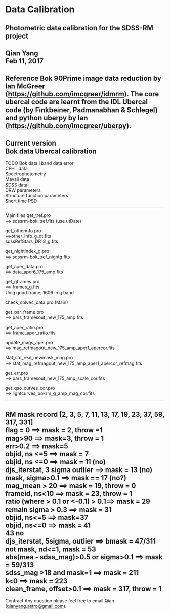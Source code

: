 Data Calibration
====
Photometric data calibration for the SDSS-RM project
----
Qian Yang <br>
Feb 11, 2017
----
Reference
Bok 90Prime image data reduction by Ian McGreer (https://github.com/imcgreer/idmrm). The core ubercal code are learnt from the  IDL Ubercal code (by Finkbeiner, Padmanabhan & Schlegel) and python uberpy by Ian (https://github.com/imcgreer/uberpy).
----
Current version <br>
Bok data Ubercal calibration
----
TODO
Bok data i band data error <br>
CFHT data <br>
Spectrophotometry <br>
Mayall data <br>
SDSS data <br>
DRW parameters <br>
Structure function parameters <br>
Short time PSD <br>

----
Main files
get_tref.pro <br>
==> sdssrm-bok_tref.fits (use utDate) <br>

get_otherinfo.pro <br>
==>other_info_g_dt.fits <br>
sdssRefStars_DR13_g.fits <br>

get_nightindex_g.pro <br>
==> sdssrm-bok_tref_nightg.fits <br>

get_aper_data.pro <br>
==> data_aper6_175_amp.fits <br>

get_gframes.pro <br>
==> frames_g.fits <br>
Uniq good frame, 1606 in g band <br>

check_solve4_data.pro (Main) <br>

get_par_frame.pro <br>
==> pars_framesout_new_175_amp.fits <br>

get_aper_ratio.pro <br>
==>  frame_aper_ratio.fits <br>

update_mags_aper.pro <br>
==> mag_refmagout_new_175_amp_aper1_apercor.fits <br>

stat_std_real_newmask_mag.pro <br>
==> stat_mag_refmagout_new_175_amp_aper1_apercor_refmag.fits <br>

get_err.pro <br>
==> pars_framesout_new_175_amp_scale_cor.fits <br>

get_qso_curves_cor.pro <br>
==> lightcurves_bokrm_g_amp_mag_cor.fits <br>

-----
RM mask record
[2, 3, 5, 7, 11, 13, 17, 19, 23, 37, 59, 317, 331] <br>
flag = 0 ==> mask = 2, throw =1 <br>
mag>90 ==> mask=3, throw = 1 <br>
err>0.2 ==> mask=5 <br>
objid, ns <=5 ==> mask = 7 <br>
objid, ns <=0 ==>  mask = 11 (no) <br>
djs_iterstat, 3 sigma outlier ==> mask = 13 (no) <br>
mask, sigma>0.1 ==> mask == 17 (no?) <br>
mag_mean > 20 ==> mask = 19, throw = 0 <br>
frameid, ns<10 ==> mask = 23, throw = 1 <br>
ratio (where > 0.1 or <-0.1) > 0.1==> mask = 29 <br>
remain sigma > 0.3 ==> mask = 31 <br>
objid, ns<=5 ==> mask=37 <br>
objid, ns<=0 ==> mask = 41 <br>
43 no <br>
djs_iterstat, 5sigma, outlier ==> bmask = 47/311 <br>
not mask, nd<=1, mask = 53 <br>
abs(mea - sdss_mag)>0.5 or sigma>0.1 ==> mask = 59/313 <br>
sdss_mag >18 and mask=1 ==> mask = 211 <br>
k<0 ==> mask = 223 <br>
clean_frame, offset>0.1 ==> mask = 317, throw = 1 <br>
-----
Contract
Any question please feel free to email Qian (qianyang.astro@gmail.com).
